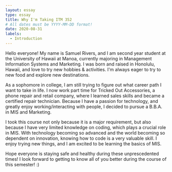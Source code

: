 ```yaml
---
layout: essay
type: essay
title: Why I'm Taking ITM 352
# All dates must be YYYY-MM-DD format!
date: 2020-08-31
labels:
  - Introduction
---
```


Hello everyone! My name is Samuel Rivers, and I am second year student at the University of Hawaii at Manoa, currently majoring in Management Information Systems and Marketing. I was born and raised in Honolulu, Hawaii, and love to try new hobbies & activities. I'm always eager to try to new food and explore new destinations. 

As a sophomore in college, I am still trying to figure out what career path I want to take in life. I now work part time for Tricked Out Accessories, a phone repair and retail company, where I learned sales skills and became a certified repair technician. Because I have a passion for technology, and greatly enjoy working/interacting with people, I decided to pursue a B.B.A. in MIS and Marketing. 

I took this course not only because it is a major requirement, but also because I have very limited knowledge on coding, which plays a crucial role in MIS. With technology becoming so advanced and the world becoming so dependent on innovation, knowing how to code is a very valuable skill. I enjoy trying new things, and I am excited to be learning the basics of MIS.

Hope everyone is staying safe and healthy during these unprescedented times! I look forward to getting to know all of you better during the course of this semester! :)
